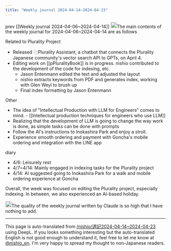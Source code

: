 ```yaml
---
title: "Weekly journal 2024-04-14~2024-04-23"
---
```


prev  [[Weekly journal 2024-04-06~2024-04-14]]
<img src='https://scrapbox.io/api/pages/nishio-en/claude/icon' alt='claude.icon' height="19.5"/>The main contents of the weekly journal for 2024-04-06~2024-04-14 are as follows

Related to Plurality Project
- Released ⿻Plurality Assistant, a chatbot that connects the Plurality Japanese community's vector search API to GPTs, on April 4.
- Editing work on [[pPluralityBook]] is in progress. nishio contributed to the development of the code for indexing, etc.
    - Jason Entenmann edited the text and adjusted the layout
    - nishio extracts keywords from PDF and generates index, working with Glen Weyl to brush up
    - Final index formatting by Jason Entenmann

Other
- The idea of "Intellectual Production with LLM for Engineers" comes to mind.
        - [[Intellectual production techniques for engineers who use LLM]]
- Realizing that the development of LLM is going to change the way work is done, as simple tasks can be done with prompts
- Follow the AI's instructions to Inokashira Park and enjoy a stroll.
- Experience smooth ordering and payment with Goncha's mobile ordering and integration with the LINE app

diary
- 4/6: Leisurely rest
- 4/7~4/14: Mainly engaged in indexing tasks for the Plurality project
- 4/14: AI suggested going to Inokashira Park for a walk and mobile ordering experience at Goncha

Overall, the week was focused on editing the Plurality project, especially indexing. In between, we also experienced an AI-based holiday.

<img src='https://scrapbox.io/api/pages/nishio-en/nishio/icon' alt='nishio.icon' height="19.5"/>The quality of the weekly journal written by Claude is so high that I have nothing to add.


---
This page is auto-translated from [/nishio/週記2024-04-14~2024-04-23](https://scrapbox.io/nishio/週記2024-04-14~2024-04-23) using DeepL. If you looks something interesting but the auto-translated English is not good enough to understand it, feel free to let me know at [@nishio_en](https://twitter.com/nishio_en). I'm very happy to spread my thought to non-Japanese readers.